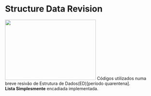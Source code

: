 # Structure Data Revision
<img src="https://encrypted-tbn0.gstatic.com/images?q=tbn%3AANd9GcSrNphUVsW1iWIJNHetVuiakn3I0ynBj1VeVEhmgmIEF-W36oEx&usqp=CAU"
width="300" height="200"/>
Códigos utilizados numa breve resivão de Estrutura de Dados(ED)[período quarentena].
<br/>
<strong>Lista Simplesmente</strong> encadiada implementada.
